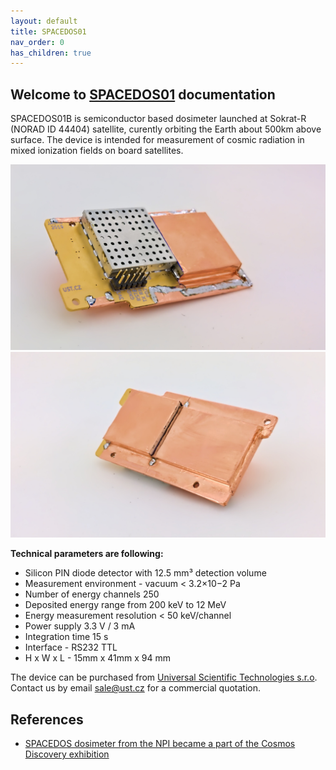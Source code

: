 ```yaml
---
layout: default
title: SPACEDOS01
nav_order: 0
has_children: true
--- 
```



## Welcome to [SPACEDOS01](https://universalscientifictechnologies.github.io/SPACEDOS01/) documentation

SPACEDOS01B is semiconductor based dosimeter launched at Sokrat-R (NORAD ID 44404) satellite, curently orbiting the Earth about 500km above surface.
The device is intended for measurement of cosmic radiation in mixed ionization fields on board satellites. 

![SPACEDOS01B device from bottom side](img/SPACEDOS01B_bottom.jpg "PCB")
![SPACEDOS01B device from top side](img/SPACEDOS01B_top.jpg "PCB")

**Technical parameters are following:**
* Silicon PIN diode detector with 12.5 mm³ detection volume
* Measurement environment - vacuum < 3.2×10−2 Pa
* Number of energy channels 250
* Deposited energy range from 200 keV to 12 MeV
* Energy measurement resolution < 50 keV/channel
* Power supply 3.3 V / 3 mA 
* Integration time 15 s
* Interface - RS232 TTL
* H x W  x  L - 15mm x 41mm x 94 mm


The device can be purchased from [Universal Scientific Technologies s.r.o](http://www.ust.cz). Contact us by email sale@ust.cz for a commercial quotation.

## References

  * [SPACEDOS dosimeter from the NPI became a part of the Cosmos Discovery exhibition](http://www.ujf.cas.cz/en/news/SPACEDOS-dosimeter-from-the-NPI-became-a-part-of-the-Cosmos-Discovery-exhibition/)

